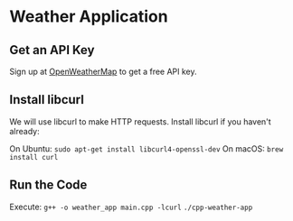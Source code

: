 # Weather Application

## Get an API Key
Sign up at [OpenWeatherMap](https://openweathermap.org/) to get a free API key.

## Install libcurl
We will use libcurl to make HTTP requests. Install libcurl if you haven't already:

On Ubuntu: `sudo apt-get install libcurl4-openssl-dev`
On macOS: `brew install curl`

## Run the Code
Execute: `g++ -o weather_app main.cpp -lcurl`
`./cpp-weather-app`
